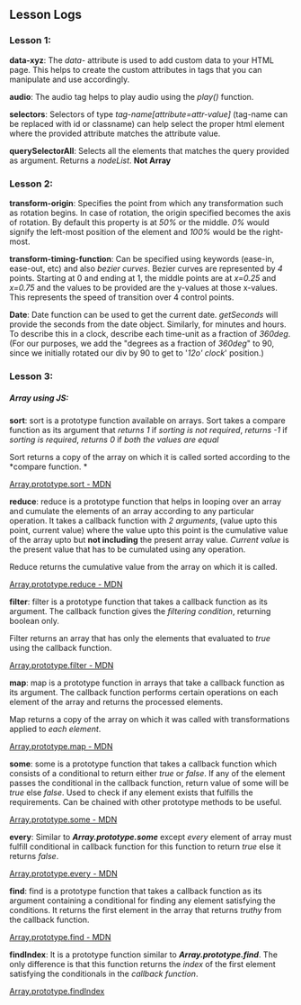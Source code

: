 ## Lesson Logs


### Lesson 1:

**data-xyz**: The *data-* attribute is used to add custom data to your HTML page. This helps to create the custom attributes in tags that you can manipulate and use accordingly.

**audio**: The audio tag helps to play audio using the *play()* function.

**selectors**: Selectors of type *tag-name[attribute=attr-value]* (tag-name can be replaced with id or classname) can help select the proper html element where the provided attribute matches the attribute value.

**querySelectorAll**: Selects all the elements that matches the query provided as argument. Returns a *nodeList*. **Not Array**


### Lesson 2:

**transform-origin**: Specifies the point from which any transformation such as rotation begins. In case of rotation, the origin specified becomes the axis of rotation. By default this property is at *50%* or the middle. *0%* would signify the left-most position of the element and *100%* would be the right-most.

**transform-timing-function**: Can be specified using keywords (ease-in, ease-out, etc) and also *bezier curves*. Bezier curves are represented by *4* points. Starting at 0 and ending at 1, the middle points are at *x=0.25* and *x=0.75* and the values to be provided are the y-values at those x-values. This represents the speed of transition over 4 control points.

**Date**: Date function can be used to get the current date.
  *getSeconds* will provide the seconds from the date object. Similarly, for minutes and hours.
  To describe this in a clock, describe each time-unit as a fraction of *360deg*.
  (For our purposes, we add the "degrees as a fraction of *360deg*" to 90, since we initially rotated our div by 90 to get to '*12o' clock*' position.)


### Lesson 3:
##### Array using JS:

**sort**: sort is a prototype function available on arrays. Sort takes a compare function as its argument that 
 *returns 1* if *sorting is not required*,
 *returns -1* if *sorting is required*,
 *returns 0* if *both the values are equal*

Sort returns a copy of the array on which it is called sorted according to the *compare function. *

[Array.prototype.sort - MDN](https://developer.mozilla.org/en-US/docs/Web/JavaScript/Reference/Global_Objects/Array/sort)
 
**reduce**: reduce is a prototype function that helps in looping over an array and cumulate the elements of an array according to any particular operation. It takes a callback function with *2 arguments*, (value upto this point, current value) where the value upto this point is the cumulative value of the array upto but **not including** the present array value. *Current value* is the present value that has to be cumulated using any operation.

Reduce returns the cumulative value from the array on which it is called.

[Array.prototype.reduce - MDN](https://developer.mozilla.org/en-US/docs/Web/JavaScript/Reference/Global_Objects/Array/reduce)

**filter**: filter is a prototype function that takes a callback function as its argument. The callback function gives the *filtering condition*, returning boolean only.

Filter returns an array that has only the elements that evaluated to *true* using the callback function.

[Array.prototype.filter - MDN](https://developer.mozilla.org/en-US/docs/Web/JavaScript/Reference/Global_Objects/Array/filter)

**map**: map is a prototype function in arrays that take a callback function as its argument. The callback function performs certain operations on each element of the array and returns the processed elements.

Map returns a copy of the array on which it was called with transformations applied to *each element*.

[Array.prototype.map - MDN](https://developer.mozilla.org/en-US/docs/Web/JavaScript/Reference/Global_Objects/Array/map)

**some**: some is a prototype function that takes a callback function which consists of a conditional to return either *true* or *false*. If any of the element passes the conditional in the callback function, return value of some will be *true* else *false*.
Used to check if any element exists that fulfills the requirements. Can be chained with other prototype methods to be useful.

[Array.prototype.some - MDN](https://developer.mozilla.org/en-US/docs/Web/JavaScript/Reference/Global_Objects/Array/some)

**every**: Similar to __*Array.prototype.some*__ except *every* element of array must fulfill conditional in callback function for this function to return *true* else it returns *false*.

[Array.prototype.every - MDN](https://developer.mozilla.org/en-US/docs/Web/JavaScript/Reference/Global_Objects/Array/every)

**find**: find is a prototype function that takes a callback function as its argument containing a conditional for finding any element satisfying the conditions. It returns the first element in the array that returns *truthy* from the callback function.

[Array.prototype.find - MDN](https://developer.mozilla.org/en-US/docs/Web/JavaScript/Reference/Global_Objects/Array/find)

**findIndex**: It is a prototype function similar to __*Array.prototype.find*__. The only difference is that this function returns the *index* of the first element satisfying the conditionals in the *callback function*.

[Array.prototype.findIndex](https://developer.mozilla.org/en-US/docs/Web/JavaScript/Reference/Global_Objects/Array/findIndex)
